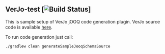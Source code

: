 ## VerJo-test [![Build Status](https://travis-ci.org/piorkowskiprzemyslaw/verjo-test.svg?branch=master)]
This is sample setup of VerJo jOOQ code generation plugin. VerJo source code is available [here](https://github.com/piorkowskiprzemyslaw/verjo-test).

To run code generation just call:
```
./gradlew clean generateSampleJooqSchemaSource
```